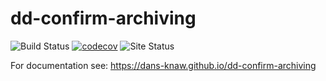 dd-confirm-archiving
===========
![Build Status](https://github.com/DANS-KNAW/dd-confirm-archiving/actions/workflows/build.yml/badge.svg)
[![codecov](https://codecov.io/gh/DANS-KNAW/dd-confirm-archiving/branch/master/graph/badge.svg)](https://codecov.io/gh/DANS-KNAW/dd-confirm-archiving)
![Site Status](https://github.com/DANS-KNAW/dd-confirm-archiving/actions/workflows/docs.yml/badge.svg)

For documentation see: https://dans-knaw.github.io/dd-confirm-archiving
